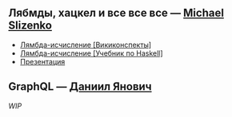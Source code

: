 Лябмды, хацкел и все все все — [Michael Slizenko](https://github.com/hovoodd)
---

- [Лямбда-исчисление [Викиконспекты]](https://neerc.ifmo.ru/wiki/index.php?title=%D0%9B%D1%8F%D0%BC%D0%B1%D0%B4%D0%B0-%D0%B8%D1%81%D1%87%D0%B8%D1%81%D0%BB%D0%B5%D0%BD%D0%B8%D0%B5)
- [Лямбда-исчисление [Учебник по Haskell]](https://anton-k.github.io/ru-haskell-book/book/14.html)
- [Презентация](https://docs.google.com/presentation/d/1TUVYxDf377WPuvQzeyjO2xPldFMkZTItdStzhbceChM/edit)


GraphQL — [Даниил Янович](https://github.com/danilyanich)
---

*WIP*
